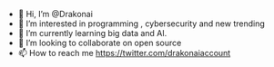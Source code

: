 - 👋 Hi, I’m @Drakonai
- 👀 I’m interested in programming , cybersecurity and new trending
- 🌱 I’m currently learning  big data and AI.
- 💞️ I’m looking to collaborate on open source
- 📫 How to reach me https://twitter.com/drakonaiaccount
<!---
Drakonai/Drakonai is a ✨ special ✨ repository because its `README.md` (this file) appears on your GitHub profile.
You can click the Preview link to take a look at your changes.
--->
